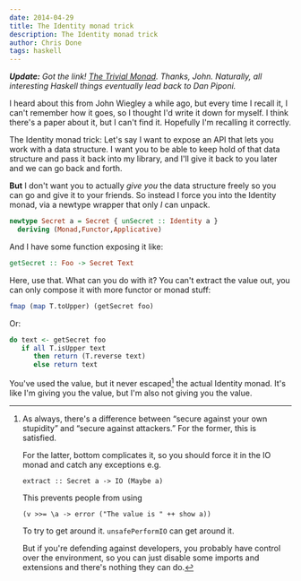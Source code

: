 ```yaml
---
date: 2014-04-29
title: The Identity monad trick
description: The Identity monad trick
author: Chris Done
tags: haskell
---
```


_**Update:** Got the link!
  [The Trivial Monad](http://blog.sigfpe.com/2007/04/trivial-monad.html). Thanks,
  John. Naturally, all interesting Haskell things eventually lead back
  to Dan Piponi._

I heard about this from John Wiegley a while ago, but every time I
recall it, I can't remember how it goes, so I thought I'd write it
down for myself. I think there's a paper about it, but I can't find
it. Hopefully I'm recalling it correctly.

The Identity monad trick: Let's say I want to expose an API that lets
you work with a data structure. I want you to be able to keep hold of
that data structure and pass it back into my library, and I'll give it
back to you later and we can go back and forth.

**But** I don't want you to actually *give you* the data structure
freely so you can go and give it to your friends. So instead I force
you into the Identity monad, via a newtype wrapper that only *I* can
unpack.

``` haskell
newtype Secret a = Secret { unSecret :: Identity a }
  deriving (Monad,Functor,Applicative)
```

And I have some function exposing it like:

``` haskell
getSecret :: Foo -> Secret Text
```

Here, use that. What can you do with it? You can't extract the value
out, you can only compose it with more functor or monad stuff:

``` haskell
fmap (map T.toUpper) (getSecret foo)
```

Or:

``` haskell
do text <- getSecret foo
   if all T.isUpper text
      then return (T.reverse text)
      else return text
```

You've used the value, but it never escaped[^1] the actual Identity
monad. It's like I'm giving you the value, but I'm also not giving you
the value.

[^1]: As always, there's a difference between “secure against your own
      stupidity” and “secure against attackers.” For the former, this
      is satisfied.

      For the latter, bottom complicates it, so you
      should force it in the IO monad and catch any exceptions e.g.

      `extract :: Secret a -> IO (Maybe a)`

      This prevents people from using

      `(v >>= \a -> error ("The value is " ++ show a))`

      To try to get around it. `unsafePerformIO` can get around it.

      But if you're defending against developers, you probably have
      control over the environment, so you can just disable some
      imports and extensions and there's nothing they can do.
